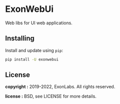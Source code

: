 # ExonWebUi #

Web libs for UI web applications.


## Installing ##

Install and update using `pip`:

```bash
pip install -U exonwebui
```

## License ##

**copyright :**  2019-2022, ExonLabs. All rights reserved.

**license :**  BSD, see LICENSE for more details.
